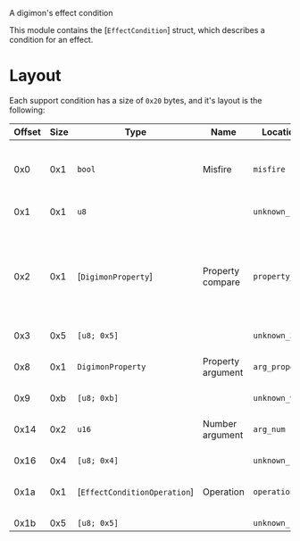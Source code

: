 A digimon's effect condition

This module contains the [`EffectCondition`] struct, which describes a condition for an effect.

# Layout
Each support condition has a size of `0x20` bytes, and it's layout is the following:

| Offset | Size | Type                         | Name              | Location       | Details                                                                            |
| ------ | ---- | ---------------------------- | ----------------- | -------------- | ---------------------------------------------------------------------------------- |
| 0x0    | 0x1  | `bool`                       | Misfire           | `misfire`      | If the condition throws a misfire when false                                       |
| 0x1    | 0x1  | `u8`                         |                   | `unknown_1`    | Always zero                                                                        |
| 0x2    | 0x1  | [`DigimonProperty`]          | Property compare  | `property_cmp` | The property to compare to for the condition (or 0 if the condition doesn't exist) |
| 0x3    | 0x5  | `[u8; 0x5]`                  |                   | `unknown_3`    | Unknown                                                                            |
| 0x8    | 0x1  | `DigimonProperty`            | Property argument | `arg_property` | Property argument for the comparison                                               |
| 0x9    | 0xb  | `[u8; 0xb]`                  |                   | `unknown_9`    | Unknown                                                                            |
| 0x14   | 0x2  | `u16`                        | Number argument   | `arg_num`      | Number argument for the comparison                                                 |
| 0x16   | 0x4  | `[u8; 0x4]`                  |                   | `unknown_16`   | Unknown                                                                            |
| 0x1a   | 0x1  | [`EffectConditionOperation`] | Operation         | `operation`    | Operation to use for the comparison                                                |
| 0x1b   | 0x5  | `[u8; 0x5]`                  |                   | `unknown_1b`   | Unknown                                                                            |
